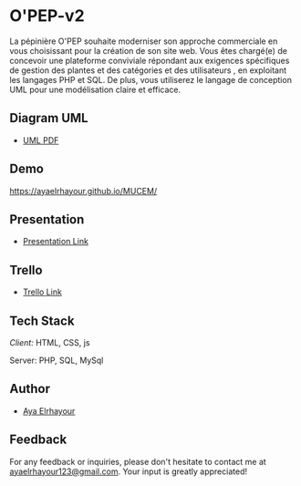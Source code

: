 # O'PEP-v2

La pépinière O'PEP souhaite moderniser son approche commerciale en vous choisissant pour la création de son site web. Vous êtes chargé(e) de concevoir une plateforme conviviale répondant aux exigences spécifiques de gestion des plantes et des catégories et des utilisateurs , en exploitant les langages PHP et SQL. De plus, vous utiliserez le langage de conception UML pour une modélisation claire et efficace.

## Diagram UML
- [UML PDF](./assets/uml/diagram.pdf)
## Demo

https://ayaelrhayour.github.io/MUCEM/

## Presentation

- [Presentation Link](https://www.canva.com/design/DAF1e562U5k/G4ARDchwr-mqY6_u4CV2Yw/edit?utm_content=DAF1e562U5k&utm_campaign=designshare&utm_medium=link2&utm_source=sharebutton)

## Trello

- [Trello Link](https://trello.com/b/mDLEr6pM/opep)

## Tech Stack

_Client:_ HTML, CSS, js

Server: PHP, SQL, MySql

## Author

- [Aya Elrhayour](https://github.com/AyaElrhayour)

## Feedback

For any feedback or inquiries, please don't hesitate to contact me at ayaelrhayour123@gmail.com. Your input is greatly appreciated!
